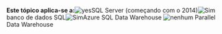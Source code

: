 <Token>**Este tópico aplica-se a:**![yes](media/yes.png)SQL Server (começando com o 2014)![Sim](media/yes.png)banco de dados SQL![Sim](media/yes.png)Azure SQL Data Warehouse ![nenhum](media/no.png) Parallel Data Warehouse </Token>